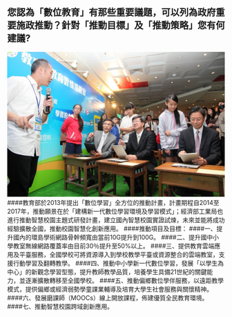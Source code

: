 ## 您認為「數位教育」有那些重要議題，可以列為政府重要施政推動？針對「推動目標」及「推動策略」您有何建議?
![](323.jpg)
####教育部於2013年提出「數位學習」全方位的推動計畫，計畫期程自2014至2017年，推動願景在於「建構新一代數位學習環境及學習模式」；經濟部工業局也進行推動智慧校園主題式研發計畫，建立國內智慧校園實證試煉，未來並能將成功經驗擴散全國，推動校園智慧化創新應用。
####推動項目及目標：
####一、提升國內的環島學術網路骨幹頻寬由當前10G提升到100G。
####二、提升國中小學教室無線網路覆蓋率由目前30％提升至50%以上。
####三、提供教育雲端應用及平臺服務，全國學校可將資源導入到學校教學平臺或資源整合的雲端教室，支援行動學習及翻轉教學。
####四、推動中小學新一代數位學習，發展「以學生為中心」的新觀念學習型態，提升教師教學品質，培養學生具備21世紀的關鍵能力，並逐漸擴散轉移至全國學校。
####五、推動偏鄉數位學伴服務，以遠距教學模式，提供偏鄉或經濟弱勢學童課業輔導及培育大學生社會服務與關懷精神。
####六、發展磨課師（MOOCs）線上開放課程，佈建優質全民教育環境。
####七、推動智慧校園跨域創新應用。
